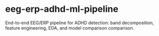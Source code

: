 # eeg-erp-adhd-ml-pipeline
End-to-end EEG/ERP pipeline for ADHD detection: band decomposition, feature engineering, EDA, and model comparison comparison.

